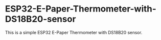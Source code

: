 # ESP32-E-Paper-Thermometer-with-DS18B20-sensor
This is a simple ESP32 E-Paper Thermometer with DS18B20 sensor. 
